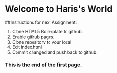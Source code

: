 # Welcome to Haris's World

##Instructions for next Assignment:

1. Clone HTML5 Boilerplate to github.
2. Enable github pages.
3. Clone repository to your local
4. Edit index.html
5. Commit changed and push back to github.

### This is the end of the first page. 
